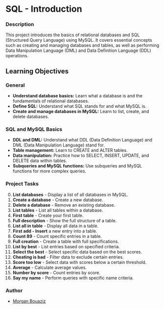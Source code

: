 # SQL - Introduction

### Description

This project introduces the basics of relational databases and SQL (Structured Query Language) using MySQL. It covers essential concepts such as creating and managing databases and tables, as well as performing Data Manipulation Language (DML) and Data Definition Language (DDL) operations.

## Learning Objectives

### General

- **Understand database basics:** Learn what a database is and the fundamentals of relational databases.
- **Define SQL:** Understand what SQL stands for and what MySQL is.
- **Create and manage databases in MySQL:** Learn to list, create, and delete databases.

### SQL and MySQL Basics

- **DDL and DML:** Understand what DDL (Data Definition Language) and DML (Data Manipulation Language) stand for.
- **Table management:** Learn to CREATE and ALTER tables.
- **Data manipulation:** Practice how to SELECT, INSERT, UPDATE, and DELETE data within tables.
- **Subqueries and MySQL functions:** Use subqueries and MySQL functions for more complex queries.

### Project Tasks

0. **List databases** - Display a list of all databases in MySQL.
1. **Create a database** - Create a new database.
2. **Delete a database** - Remove an existing database.
3. **List tables** - List all tables within a database.
4. **First table** - Create your first table.
5. **Full description** - Show the full structure of a table.
6. **List all in table** - Display all data in a table.
7. **First add - Insert** a new entry into a table.
8. **Count 89** - Count specific entries in a table.
9. **Full creation** - Create a table with full specifications.
10. **List by best** - List entries based on specified criteria.
11. **Select the best** - Select specific data based on the best scores.
12. **Cheating is bad** - Filter data to exclude certain entries.
13. **Score too low** - Select data with scores below a certain threshold.
14. **Average** - Calculate average values.
15. **Number by score** - Count entries by score.
16. **Say my name** - Perform queries with specific name criteria.

### Author

- [Morgan Bouaziz](https://github.com/Morg92b)
